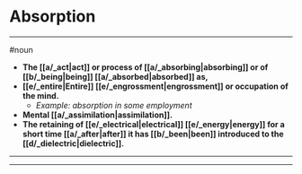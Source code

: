 # Absorption
---
#noun
- **The [[a/_act|act]] or process of [[a/_absorbing|absorbing]] or of [[b/_being|being]] [[a/_absorbed|absorbed]] as,**
- **[[e/_entire|Entire]] [[e/_engrossment|engrossment]] or occupation of the mind.**
	- _Example: absorption in some employment_
- **Mental [[a/_assimilation|assimilation]].**
- **The retaining of [[e/_electrical|electrical]] [[e/_energy|energy]] for a short time [[a/_after|after]] it has [[b/_been|been]] introduced to the [[d/_dielectric|dielectric]].**
---
---
